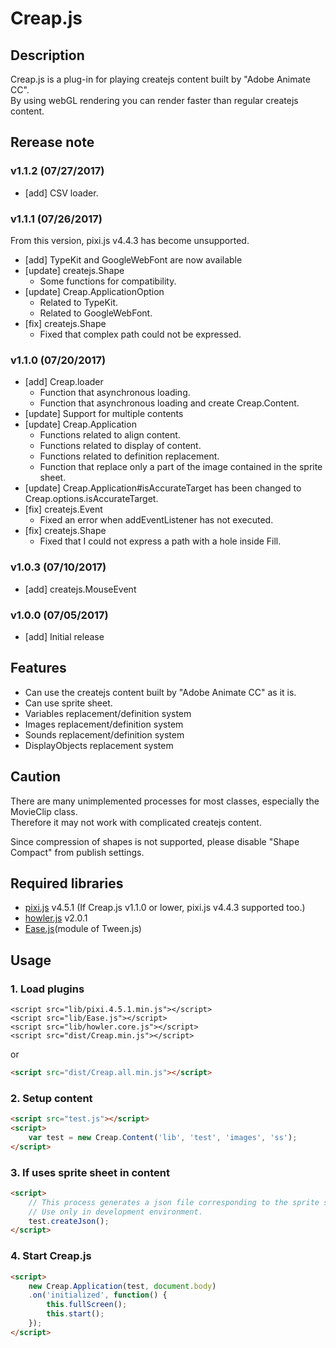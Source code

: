 # Creap.js

## Description

Creap.js is a plug-in for playing createjs content built by "Adobe Animate CC".<br />
By using webGL rendering you can render faster than regular createjs content.

## Rerease note

### v1.1.2 (07/27/2017)
- [add] CSV loader.

### v1.1.1 (07/26/2017)
<span style="red:">From this version, pixi.js v4.4.3 has become unsupported.</span>
- [add] TypeKit and GoogleWebFont are now available
- [update] createjs.Shape
	- Some functions for compatibility.
- [update] Creap.ApplicationOption
	- Related to TypeKit.
	- Related to GoogleWebFont.
- [fix] createjs.Shape
	- Fixed that complex path could not be expressed.
	
### v1.1.0 (07/20/2017)
- [add] Creap.loader
	- Function that asynchronous loading.
	- Function that asynchronous loading and create Creap.Content.
- [update] Support for multiple contents
- [update] Creap.Application
	- Functions related to align content.
	- Functions related to display of content.
	- Functions related to definition replacement.
	- Function that replace only a part of the image contained in the sprite sheet.
- [update] Creap.Application#isAccurateTarget has been changed to Creap.options.isAccurateTarget.
- [fix] createjs.Event
	- Fixed an error when addEventListener has not executed.
- [fix] createjs.Shape
	- Fixed that I could not express a path with a hole inside Fill.

### v1.0.3 (07/10/2017)
- [add] createjs.MouseEvent

### v1.0.0 (07/05/2017)
- [add] Initial release


## Features
- Can use the createjs content built by "Adobe Animate CC" as it is.
- Can use sprite sheet.
- Variables replacement/definition system
- Images replacement/definition system
- Sounds replacement/definition system
- DisplayObjects replacement system

## Caution
There are many unimplemented processes for most classes, especially the MovieClip class.<br />
Therefore it may not work with complicated createjs content.

Since compression of shapes is not supported, please disable "Shape Compact" from publish settings.

## Required libraries
- [pixi.js](http://www.pixijs.com/) v4.5.1 (If Creap.js v1.1.0 or lower, pixi.js v4.4.3 supported too.)
- [howler.js](https://howlerjs.com/) v2.0.1
- [Ease.js](http://www.createjs.com/)(module of Tween.js)

## Usage

### 1. Load plugins

```js:
<script src="lib/pixi.4.5.1.min.js"></script>
<script src="lib/Ease.js"></script>
<script src="lib/howler.core.js"></script>
<script src="dist/Creap.min.js"></script>
```
or
```html
<script src="dist/Creap.all.min.js"></script>
```

### 2. Setup content

```html
<script src="test.js"></script>
<script>
	var test = new Creap.Content('lib', 'test', 'images', 'ss');
</script>
```

### 3. If uses sprite sheet in content

```html
<script>
	// This process generates a json file corresponding to the sprite sheet.
	// Use only in development environment.
	test.createJson();
</script>
```

### 4. Start Creap.js

```html
<script>
	new Creap.Application(test, document.body)
	.on('initialized', function() {
		this.fullScreen();
		this.start();
	});
</script>
```